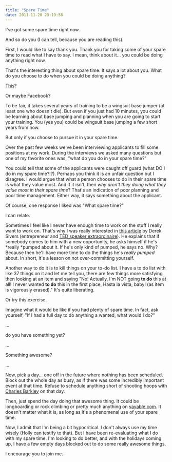 ```yaml
---
title: "Spare Time"
date: 2011-11-20 23:19:58
---
```


I've got some spare time right now.

And so do you (I can tell, because you are reading this).

First, I would like to say thank you. Thank you for taking some of your spare time to read what I have to say. I mean, think about it... you could be doing anything right now.

That's the interesting thing about spare time. It says a lot about you. What do you choose to do when you could be doing anything?

[This](https://www.youtube.com/watch?v=TWfph3iNC-k)?

Or maybe Facebook?

To be fair, it takes several years of training to be a wingsuit base jumper (at least one who doesn't die). But even if you just had 10 minutes, you could be learning about base jumping and planning when you are going to start your training. You (yes you) could be wingsuit base jumping a few short years from now.

But only if you choose to pursue it in your spare time.

Over the past few weeks we've been interviewing applicants to fill some positions at my work. During the interviews we asked many questions but one of my favorite ones was, "what do you do in your spare time?"

You could tell that some of the applicants were caught off guard (what DO I do in my spare time?!?). Perhaps you think it is an unfair question but I disagree. I would argue that what a person chooses to do in their spare time is what they value most. And if it isn't, then *why aren't they doing what they value most in their spare time*? That's an indication of poor planning and poor time management. Either way, it says something about the applicant.

Of course, one response I liked was "What spare time?"

I can relate.

Sometimes I feel like I never have enough time to work on the stuff I really want to work on. That's why I was really interested in <a href="http://sivers.org/hellyeah" title="No more &quot;Yes&quot;">this article</a> by Derek Sivers (entrepreneur and <a href="http://www.ted.com/speakers/derek_sivers.html" title="Derek Sivers">TED speaker extraordinaire</a>). He explains that if somebody comes to him with a new opportunity, he asks himself if he's *really *pumped about it. If he's only kind of pumped, he says no. Why? Because then he'll have more time to do the things he's *really pumped* about. In short, it's a lesson on not over-committing yourself.

Another way to do it is to kill things on your to-do list. I have a to do list with like 37 things on it and let me tell you, there are few things more satisfying then looking at an item and saying "No! Actually, I'm NOT going **to do** this at all! I never wanted **to do** this in the first place, Hasta la vista, baby! (as item is vigorously erased)." It's quite liberating.

Or try this exercise.

Imagine what it would be like if you had plenty of spare time. In fact, ask yourself, "If I had a full day to do anything a wanted, what would I do?"

...

do you have something yet?

...

Something awesome?

...

Now, pick a day... one off in the future where nothing has been scheduled. Block out the whole day as busy, as if there was some incredibly important event at that time. Refuse to schedule anything short of shooting hoops with <a href="http://en.wikipedia.org/wiki/Charles_Barkley" title="Sir Charles">Charles Barkley</a> on that day.

Then, just spend the day doing that awesome thing. It could be longboarding or rock climbing or pretty much anything on <a href="http://vayable.com" title="Experience the World Differently">vayable.com</a>. It doesn't matter what it is, as long as it's a phenomenal use of your spare time.

Now, I admit that I'm being a bit hypocritical. I don't always use my time wisely (Holly can testify to that). But I have been re-evaluating what I do with my spare time. I'm looking to do better, and with the holidays coming up, I have a few empty days blocked out to do some really awesome things.

I encourage you to join me.
